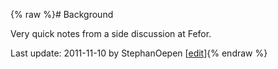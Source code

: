 {% raw %}# Background

Very quick notes from a side discussion at Fefor.

Last update: 2011-11-10 by StephanOepen [[edit](https://github.com/delph-in/docs/wiki/WeSearch_ParserEvaluation/_edit)]{% endraw %}
